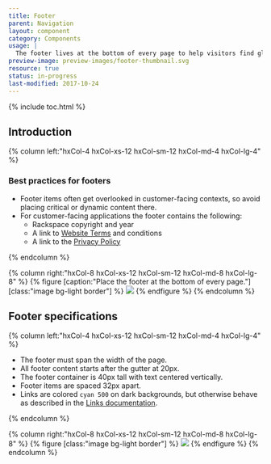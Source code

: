 ```yaml
---
title: Footer
parent: Navigation
layout: component
category: Components
usage: |
  The footer lives at the bottom of every page to help visitors find globally applicable, non-critical information or navigation such as copyright info and links to legal terms.
preview-image: preview-images/footer-thumbnail.svg
resource: true
status: in-progress
last-modified: 2017-10-24
---
```


{% include toc.html %}

## Introduction

<div class="hxRow"  markdown="1">
{% column left:"hxCol-4 hxCol-xs-12 hxCol-sm-12 hxCol-md-4 hxCol-lg-4" %}

### Best practices for footers

- Footer items often get overlooked in customer-facing contexts, so avoid placing critical or dynamic content there.
- For customer-facing applications the footer contains the following:
    - Rackspace copyright and year
    - A link to [Website Terms](https://www.rackspace.com/information/legal/websiteterms) and conditions
    - A link to the [Privacy Policy](https://www.rackspace.com/information/legal/privacystatement)

{% endcolumn %}

{% column right:"hxCol-8 hxCol-xs-12 hxCol-sm-12 hxCol-md-8 hxCol-lg-8" %}
{% figure [caption:"Place the footer at the bottom of every page."] [class:"image bg-light border"] %}
![]({{site.url}}/assets/images/components/content-areas/footer/footer-scope.svg)
{% endfigure %}
{% endcolumn %}
</div>

## Footer specifications

<div class="hxRow"  markdown="1">
{% column left:"hxCol-4 hxCol-xs-12 hxCol-sm-12 hxCol-md-4 hxCol-lg-4" %}

- The footer must span the width of the page.
- All footer content starts after the gutter at 20px.
- The footer container is 40px tall with text centered vertically.
- Footer items are spaced 32px apart.
- Links are colored `cyan 500` on dark backgrounds, but otherwise behave as described in the [Links documentation]({{site.url}}/style/typography.html#link).

{% endcolumn %}

{% column right:"hxCol-8 hxCol-xs-12 hxCol-sm-12 hxCol-md-8 hxCol-lg-8" %}
{% figure [class:"image bg-light border"] %}
![]({{site.url}}/assets/images/components/content-areas/footer/footer-specs.svg)
{% endfigure %}
{% endcolumn %}
</div>
